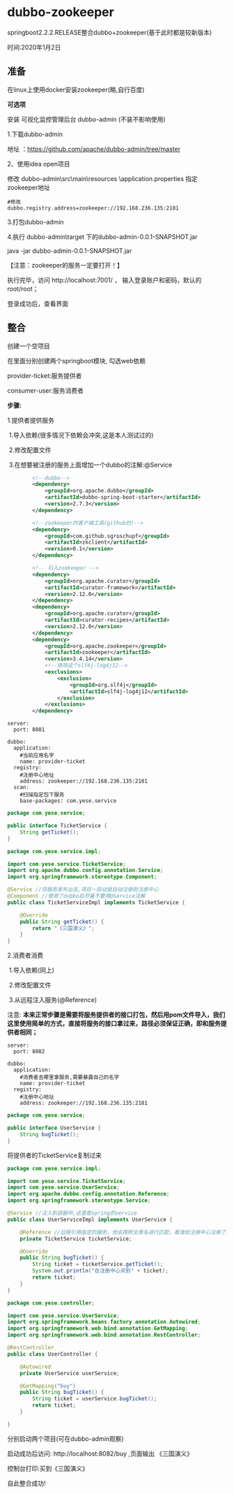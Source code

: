 # dubbo-zookeeper
springboot2.2.2.RELEASE整合dubbo+zookeeper(基于此时都是较新版本)

时间:2020年1月2日

## 准备

在linux上使用docker安装zookeeper(略,自行百度)

**可选项**

安装 可视化监控管理后台 dubbo-admin (不装不影响使用)

1.下载dubbo-admin

地址 ：https://github.com/apache/dubbo-admin/tree/master

2、使用idea open项目

修改 dubbo-admin\src\main\resources \application.properties 指定zookeeper地址

```properties
#修改
dubbo.registry.address=zookeeper://192.168.236.135:2181
```

3.打包dubbo-admin

4.执行 dubbo-admin\target 下的dubbo-admin-0.0.1-SNAPSHOT.jar

java -jar dubbo-admin-0.0.1-SNAPSHOT.jar

【注意：zookeeper的服务一定要打开！】

执行完毕，访问 http://localhost:7001/ ， 输入登录账户和密码，默认的root/root；

登录成功后，查看界面

## 整合

创建一个空项目



在里面分别创建两个springboot模块, 勾选web依赖

provider-ticket:服务提供者

consumer-user:服务消费者





**步骤:**

1.提供者提供服务

​	1.导入依赖(很多情况下依赖会冲突,这是本人测试过的)

​	2.修改配置文件

​	3.在想要被注册的服务上面增加一个dubbo的注解:@Service

```xml
        <!--dubbo-->
        <dependency>
            <groupId>org.apache.dubbo</groupId>
            <artifactId>dubbo-spring-boot-starter</artifactId>
            <version>2.7.3</version>
        </dependency>

        <!--zookeeper的客户端工具(github的)-->
        <dependency>
            <groupId>com.github.sgroschupf</groupId>
            <artifactId>zkclient</artifactId>
            <version>0.1</version>
        </dependency>

        <!-- 引入zookeeper -->
        <dependency>
            <groupId>org.apache.curator</groupId>
            <artifactId>curator-framework</artifactId>
            <version>2.12.0</version>
        </dependency>
        <dependency>
            <groupId>org.apache.curator</groupId>
            <artifactId>curator-recipes</artifactId>
            <version>2.12.0</version>
        </dependency>
        <dependency>
            <groupId>org.apache.zookeeper</groupId>
            <artifactId>zookeeper</artifactId>
            <version>3.4.14</version>
            <!--排除这个slf4j-log4j12-->
            <exclusions>
                <exclusion>
                    <groupId>org.slf4j</groupId>
                    <artifactId>slf4j-log4j12</artifactId>
                </exclusion>
            </exclusions>
        </dependency>
```



```properties
server:
  port: 8081

dubbo:
  application:
    #当前应用名字
    name: provider-ticket
  registry:
    #注册中心地址
    address: zookeeper://192.168.236.135:2181
  scan:
    #扫描指定包下服务
    base-packages: com.yese.service
```

```java
package com.yese.service;

public interface TicketService {
    String getTicket();
}

```

```java
package com.yese.service.impl;

import com.yese.service.TicketService;
import org.apache.dubbo.config.annotation.Service;
import org.springframework.stereotype.Component;

@Service //将服务发布出去,项目一启动就自动注册到注册中心
@Component //使用了dubbo后尽量不要用@Service注解
public class TicketServiceImpl implements TicketService {

    @Override
    public String getTicket() {
        return "《三国演义》";
    }
}

```

2.消费者消费

​	1.导入依赖(同上)

​	2.修改配置文件

​	3.从远程注入服务(@Reference)

注意: **本来正常步骤是需要将服务提供者的接口打包，然后用pom文件导入，我们这里使用简单的方式，直接将服务的接口拿过来，路径必须保证正确，即和服务提供者相同；** 



```properties
server:
  port: 8082

dubbo:
  application:
    #消费者去哪里拿服务,需要暴露自己的名字
    name: provider-ticket
  registry:
    #注册中心地址
    address: zookeeper://192.168.236.135:2181
```

```java
package com.yese.service;

public interface UserService {
    String bugTicket();
}
```

将提供者的TicketService复制过来

```java
package com.yese.service.impl;

import com.yese.service.TicketService;
import com.yese.service.UserService;
import org.apache.dubbo.config.annotation.Reference;
import org.springframework.stereotype.Service;

@Service //注入到容器中,这里是spring的service
public class UserServiceImpl implements UserService {

    @Reference //远程引用指定的服务，他会按照全类名进行匹配，看谁给注册中心注册了这个全类名
    private TicketService ticketService;

    @Override
    public String bugTicket() {
        String ticket = ticketService.getTicket();
        System.out.println("在注册中心买到" + ticket);
        return ticket;
    }
}

```

```java
package com.yese.controller;

import com.yese.service.UserService;
import org.springframework.beans.factory.annotation.Autowired;
import org.springframework.web.bind.annotation.GetMapping;
import org.springframework.web.bind.annotation.RestController;

@RestController
public class UserController {

    @Autowired
    private UserService userService;

    @GetMapping("buy")
    public String bugTicket() {
        String ticket = userService.bugTicket();
        return ticket;
    }

}
```

分别启动两个项目(可在dubbo-admin观察)

启动成功后访问: http://localhost:8082/buy ,页面输出	 《三国演义》 

控制台打印:买到《三国演义》



自此整合成功!


